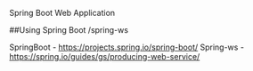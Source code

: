 Spring Boot Web Application

##Using  Spring Boot  /spring-ws 

SpringBoot - https://projects.spring.io/spring-boot/
Spring-ws  - https://spring.io/guides/gs/producing-web-service/



